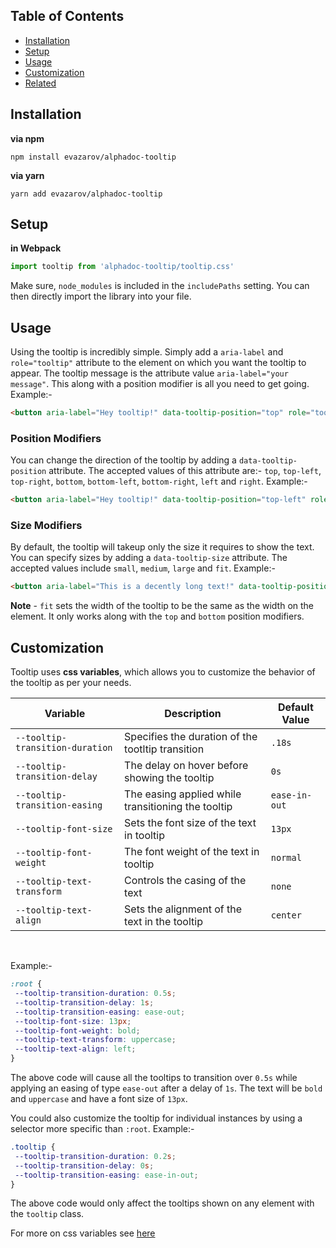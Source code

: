 ## Table of Contents
- [Installation](#installation)
- [Setup](#setup)
- [Usage](#usage)
- [Customization](#customization)
- [Related](#related)

## Installation

**via npm**
```shell
npm install evazarov/alphadoc-tooltip
```

**via yarn**
```shell
yarn add evazarov/alphadoc-tooltip
```

## Setup

**in Webpack**
```javascript
import tooltip from 'alphadoc-tooltip/tooltip.css'
```

Make sure, `node_modules` is included in the `includePaths` setting. You can then directly import the library into your file.

## Usage

Using the tooltip is incredibly simple. Simply add a `aria-label` and `role="tooltip"` attribute to the element on which you want the tooltip to appear. The tooltip message is the attribute value `aria-label="your message"`. This along with a position modifier is all you need to get going. Example:-
```html
<button aria-label="Hey tooltip!" data-tooltip-position="top" role="tooltip">
```

### Position Modifiers

You can change the direction of the tooltip by adding a `data-tooltip-position` attribute. The accepted values of this attribute are:- `top`, `top-left`, `top-right`, `bottom`, `bottom-left`, `bottom-right`, `left` and `right`. Example:-
```html
<button aria-label="Hey tooltip!" data-tooltip-position="top-left" role="tooltip">
```

### Size Modifiers

By default, the tooltip will takeup only the size it requires to show the text. You can specify sizes by adding a `data-tooltip-size` attribute. The accepted values include `small`, `medium`, `large` and `fit`. Example:-
```html
<button aria-label="This is a decently long text!" data-tooltip-position="top-left" data-tooltip-size="medium" role="tooltip">
```

**Note** - `fit` sets the width of the tooltip to be the same as the width on the element. It only works along with the `top` and `bottom` position modifiers.

## Customization

Tooltip uses **css variables**, which allows you to customize the behavior of the tooltip as per your needs.


| Variable                        | Description                                        | Default Value |
|---------------------------------|----------------------------------------------------|---------------|
| `--tooltip-transition-duration` | Specifies the duration of the tootltip transition  | `.18s`        |
| `--tooltip-transition-delay`    | The delay on hover before showing the tooltip      | `0s`          |
| `--tooltip-transition-easing`   | The easing applied while transitioning the tooltip | `ease-in-out` |
| `--tooltip-font-size`           | Sets the font size of the text in tooltip          | `13px`        |
| `--tooltip-font-weight`         | The font weight of the text in tooltip             | `normal`      |
| `--tooltip-text-transform`      | Controls the casing of the text                    | `none`        |
| `--tooltip-text-align`          | Sets the alignment of the text in the tooltip      | `center`      |

&nbsp;

Example:-
```css
:root {
 --tooltip-transition-duration: 0.5s;
 --tooltip-transition-delay: 1s;
 --tooltip-transition-easing: ease-out;
 --tooltip-font-size: 13px;
 --tooltip-font-weight: bold;
 --tooltip-text-transform: uppercase;
 --tooltip-text-align: left;
}
```

The above code will cause all the tooltips to transition over `0.5s` while applying an easing of type `ease-out` after a delay of `1s`. The text will be `bold` and `uppercase` and have a font size of `13px`.

You could also customize the tooltip for individual instances by using a selector more specific than `:root`. Example:-

```css
.tooltip {
 --tooltip-transition-duration: 0.2s;
 --tooltip-transition-delay: 0s;
 --tooltip-transition-easing: ease-in-out;
}
```

The above code would only affect the tooltips shown on any element with the `tooltip` class.

For more on css variables see [here](https://css-tricks.com/now-css-custom-properties-thing-value-parts-can-changed-individually/)
